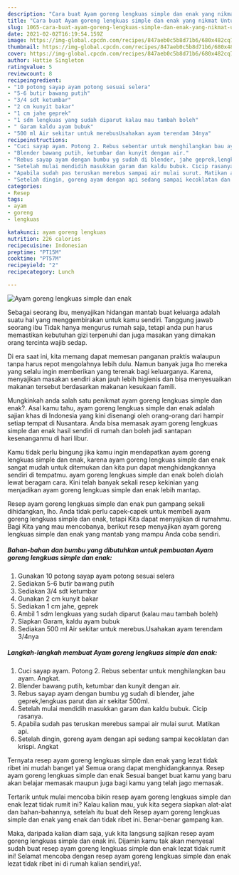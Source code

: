 ```yaml
---
description: "Cara buat Ayam goreng lengkuas simple dan enak yang nikmat Untuk Jualan"
title: "Cara buat Ayam goreng lengkuas simple dan enak yang nikmat Untuk Jualan"
slug: 1065-cara-buat-ayam-goreng-lengkuas-simple-dan-enak-yang-nikmat-untuk-jualan
date: 2021-02-02T16:19:54.159Z
image: https://img-global.cpcdn.com/recipes/847aeb0c5b8d71b6/680x482cq70/ayam-goreng-lengkuas-simple-dan-enak-foto-resep-utama.jpg
thumbnail: https://img-global.cpcdn.com/recipes/847aeb0c5b8d71b6/680x482cq70/ayam-goreng-lengkuas-simple-dan-enak-foto-resep-utama.jpg
cover: https://img-global.cpcdn.com/recipes/847aeb0c5b8d71b6/680x482cq70/ayam-goreng-lengkuas-simple-dan-enak-foto-resep-utama.jpg
author: Hattie Singleton
ratingvalue: 5
reviewcount: 8
recipeingredient:
- "10 potong sayap ayam potong sesuai selera"
- "5-6 butir bawang putih"
- "3/4 sdt ketumbar"
- "2 cm kunyit bakar"
- "1 cm jahe geprek"
- "1 sdm lengkuas yang sudah diparut kalau mau tambah boleh"
- " Garam kaldu ayam bubuk"
- "500 ml Air sekitar untuk merebusUsahakan ayam terendam 34nya"
recipeinstructions:
- "Cuci sayap ayam. Potong 2. Rebus sebentar untuk menghilangkan bau ayam. Angkat."
- "Blender bawang putih, ketumbar dan kunyit dengan air."
- "Rebus sayap ayam dengan bumbu yg sudah di blender, jahe geprek,lengkuas parut dan air sekitar 500ml."
- "Setelah mulai mendidih masukkan garam dan kaldu bubuk. Cicip rasanya."
- "Apabila sudah pas teruskan merebus sampai air mulai surut. Matikan api."
- "Setelah dingin, goreng ayam dengan api sedang sampai kecoklatan dan krispi. Angkat"
categories:
- Resep
tags:
- ayam
- goreng
- lengkuas

katakunci: ayam goreng lengkuas 
nutrition: 226 calories
recipecuisine: Indonesian
preptime: "PT15M"
cooktime: "PT57M"
recipeyield: "2"
recipecategory: Lunch

---
```



![Ayam goreng lengkuas simple dan enak](https://img-global.cpcdn.com/recipes/847aeb0c5b8d71b6/680x482cq70/ayam-goreng-lengkuas-simple-dan-enak-foto-resep-utama.jpg)

Sebagai seorang ibu, menyajikan hidangan mantab buat keluarga adalah suatu hal yang menggembirakan untuk kamu sendiri. Tanggung jawab seorang ibu Tidak hanya mengurus rumah saja, tetapi anda pun harus memastikan kebutuhan gizi terpenuhi dan juga masakan yang dimakan orang tercinta wajib sedap.

Di era  saat ini, kita memang dapat memesan panganan praktis walaupun tanpa harus repot mengolahnya lebih dulu. Namun banyak juga lho mereka yang selalu ingin memberikan yang terenak bagi keluarganya. Karena, menyajikan masakan sendiri akan jauh lebih higienis dan bisa menyesuaikan makanan tersebut berdasarkan makanan kesukaan famili. 



Mungkinkah anda salah satu penikmat ayam goreng lengkuas simple dan enak?. Asal kamu tahu, ayam goreng lengkuas simple dan enak adalah sajian khas di Indonesia yang kini disenangi oleh orang-orang dari hampir setiap tempat di Nusantara. Anda bisa memasak ayam goreng lengkuas simple dan enak hasil sendiri di rumah dan boleh jadi santapan kesenanganmu di hari libur.

Kamu tidak perlu bingung jika kamu ingin mendapatkan ayam goreng lengkuas simple dan enak, karena ayam goreng lengkuas simple dan enak sangat mudah untuk ditemukan dan kita pun dapat menghidangkannya sendiri di tempatmu. ayam goreng lengkuas simple dan enak boleh diolah lewat beragam cara. Kini telah banyak sekali resep kekinian yang menjadikan ayam goreng lengkuas simple dan enak lebih mantap.

Resep ayam goreng lengkuas simple dan enak pun gampang sekali dihidangkan, lho. Anda tidak perlu capek-capek untuk membeli ayam goreng lengkuas simple dan enak, tetapi Kita dapat menyajikan di rumahmu. Bagi Kita yang mau mencobanya, berikut resep menyajikan ayam goreng lengkuas simple dan enak yang mantab yang mampu Anda coba sendiri.

<!--inarticleads1-->

##### Bahan-bahan dan bumbu yang dibutuhkan untuk pembuatan Ayam goreng lengkuas simple dan enak:

1. Gunakan 10 potong sayap ayam potong sesuai selera
1. Sediakan 5-6 butir bawang putih
1. Sediakan 3/4 sdt ketumbar
1. Gunakan 2 cm kunyit bakar
1. Sediakan 1 cm jahe, geprek
1. Ambil 1 sdm lengkuas yang sudah diparut (kalau mau tambah boleh)
1. Siapkan  Garam, kaldu ayam bubuk
1. Sediakan 500 ml Air sekitar untuk merebus.Usahakan ayam terendam 3/4nya




<!--inarticleads2-->

##### Langkah-langkah membuat Ayam goreng lengkuas simple dan enak:

1. Cuci sayap ayam. Potong 2. Rebus sebentar untuk menghilangkan bau ayam. Angkat.
1. Blender bawang putih, ketumbar dan kunyit dengan air.
1. Rebus sayap ayam dengan bumbu yg sudah di blender, jahe geprek,lengkuas parut dan air sekitar 500ml.
1. Setelah mulai mendidih masukkan garam dan kaldu bubuk. Cicip rasanya.
1. Apabila sudah pas teruskan merebus sampai air mulai surut. Matikan api.
1. Setelah dingin, goreng ayam dengan api sedang sampai kecoklatan dan krispi. Angkat




Ternyata resep ayam goreng lengkuas simple dan enak yang lezat tidak ribet ini mudah banget ya! Semua orang dapat menghidangkannya. Resep ayam goreng lengkuas simple dan enak Sesuai banget buat kamu yang baru akan belajar memasak maupun juga bagi kamu yang telah jago memasak.

Tertarik untuk mulai mencoba bikin resep ayam goreng lengkuas simple dan enak lezat tidak rumit ini? Kalau kalian mau, yuk kita segera siapkan alat-alat dan bahan-bahannya, setelah itu buat deh Resep ayam goreng lengkuas simple dan enak yang enak dan tidak ribet ini. Benar-benar gampang kan. 

Maka, daripada kalian diam saja, yuk kita langsung sajikan resep ayam goreng lengkuas simple dan enak ini. Dijamin kamu tak akan menyesal sudah buat resep ayam goreng lengkuas simple dan enak lezat tidak rumit ini! Selamat mencoba dengan resep ayam goreng lengkuas simple dan enak lezat tidak ribet ini di rumah kalian sendiri,ya!.

